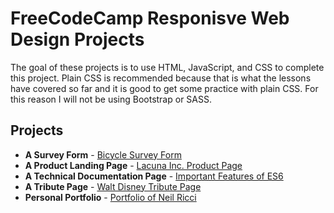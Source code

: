 # FreeCodeCamp Responisve Web Design Projects

The goal of these projects is to use HTML, JavaScript, and CSS to complete this project. Plain CSS is recommended because that is what the lessons have covered so far and it is good to get some practice with plain CSS. For this reason I will not be using Bootstrap or SASS.

## Projects
- <strong>A Survey Form</strong> - [Bicycle Survey Form](https://github.com/iccir919/fcc-responsive-web-design-projects/tree/master/survey-form)
- <strong>A Product Landing Page</strong> - [Lacuna Inc. Product Page](https://github.com/iccir919/fcc-responsive-web-design-projects/tree/master/product-landing-page)
- <strong>A Technical Documentation Page</strong> - 
[Important Features of ES6](https://iccir919.github.io/fcc-responsive-web-design-projects/technical-documentation-page/)
- <strong>A Tribute Page</strong> - [Walt Disney Tribute Page](https://github.com/iccir919/fcc-responsive-web-design-projects/tree/master/tribute-page)
- <strong>Personal Portfolio</strong> - [Portfolio of Neil Ricci](https://github.com/iccir919/fcc-responsive-web-design-projects/tree/master/portfolio)